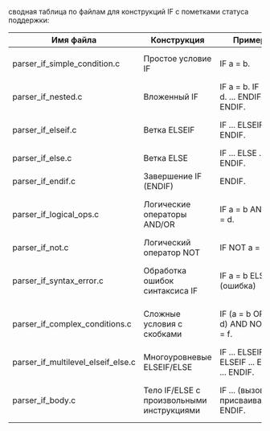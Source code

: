 сводная таблица по файлам для конструкций IF с пометками статуса поддержки:

| Имя файла                            | Конструкция                               | Пример                                       | Поддерживается | Комментарий                                   |
| ------------------------------------ | ----------------------------------------- | -------------------------------------------- | -------------- | --------------------------------------------- |
| parser_if_simple_condition.c         | Простое условие IF                        | IF a = b.                                    | ✅ Готово       | Полная поддержка базовых условий              |
| parser_if_nested.c                   | Вложенный IF                              | IF a = b. IF c = d. ... ENDIF. ENDIF.        | ✅ Готово       | Корректный разбор вложенных IF                |
| parser_if_elseif.c                   | Ветка ELSEIF                              | IF ... ELSEIF ... ENDIF.                     | ✅ Готово       | Поддерживается, включая цепочку ELSEIF        |
| parser_if_else.c                     | Ветка ELSE                                | IF ... ELSE ... ENDIF.                       | ✅ Готово       | Простая поддержка ELSE                        |
| parser_if_endif.c                    | Завершение IF (ENDIF)                     | ENDIF.                                       | ✅ Готово       | Обработка закрытия IF                         |
| parser_if_logical_ops.c              | Логические операторы AND/OR               | IF a = b AND c = d.                          | 🔲 Частично    | AND поддерживается, OR требует доработки      |
| parser_if_not.c                      | Логический оператор NOT                   | IF NOT a = b.                                | ✅ Готово       | Полная поддержка NOT                          |
| parser_if_syntax_error.c             | Обработка ошибок синтаксиса IF            | IF a = b ELSE ... (ошибка)                   | 🔲 Частично    | Выявляет ошибки, но нужно расширение          |
| parser_if_complex_conditions.c       | Сложные условия с скобками                | IF (a = b OR c = d) AND NOT e = f.           | ❌ Не готово    | Парсер скобок и сложных выражений отсутствует |
| parser_if_multilevel_elseif_else.c   | Многоуровневые ELSEIF/ELSE                | IF ... ELSEIF ... ELSEIF ... ELSE ... ENDIF. | ✅ Готово       | Поддерживается полная цепочка                 |
| parser_if_body.c                     | Тело IF/ELSE с произвольными инструкциями | IF ... (вызовы, присваивания) ENDIF.         | ✅ Готово       | Поддержка различных инструкций в теле         |
